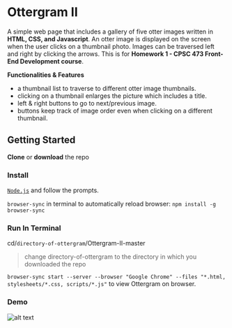 # Ottergram II

A simple web page that includes a gallery of five otter images written in **HTML, CSS, and Javascript**. An otter image is displayed on the screen when the user clicks on a thumbnail photo. Images can be traversed left and right by clicking the arrows. This is for **Homework 1 - CPSC 473 Front-End Development course**.

**Functionalities & Features**

- a thumbnail list to traverse to different otter image thumbnails.
- clicking on a thumbnail enlarges the picture which includes a title.
- left & right buttons to go to next/previous image.
- buttons keep track of image order even when clicking on a different thumbnail.

## Getting Started

**Clone** or **download** the repo

### Install

[`Node.js`](https://nodejs.org/en/) and follow the prompts.

`browser-sync` in terminal to automatically reload browser: `npm install -g browser-sync`

### Run In Terminal

cd/`directory-of-ottergram`/Ottergram-II-master

> change directory-of-ottergram to the directory in which you downloaded the repo

`browser-sync start --server --browser "Google Chrome" --files "*.html, stylesheets/*.css, scripts/*.js"` to view Ottergram on browser.

### Demo
![alt text](img/ottergramDemo.gif)
